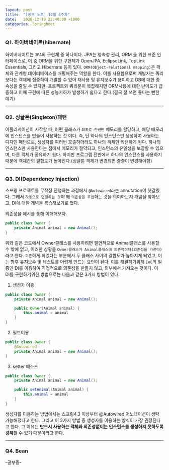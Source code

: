 ```yaml
---
layout: post
title:  "[공부 노트] 12월 4주차"
date:   2020-12-19 22:40:00 +1000
categories: Springboot
---
```

### Q1. 하이버네이트(hibernate)
하이버네이트는 `JPA`의 구현체 중 하나이다. JPA는 영속성 관리, ORM 을 위한 표준 인터페이스로, 이 중 ORM을 위한 구현체가 OpenJPA, EclipseLink, TopLink Essentials, 그리고 Hibernate 등이 있다. `ORM(Object-relational mapping)`은 객체와 관계형 데이터베이스를 매핑해주는 역할을 한다. 이를 사용함으로써 개발자는 쿼리보다는 객체에 집중하여 개발할 수 있어 재사용 및 유지보수가 용이하고 DB에 대한 종속성을 줄일 수 있지만, 프로젝트와 쿼리문이 복잡해지면 ORM사용에 대한 난이도가 급증하고 이때 구현에 따른 성능저하가 발생하기 쉽다고 한다.(결국 잘 쓰면 좋다는 뻔한 얘기)

---
### Q2. 싱글톤(Singleton)패턴
어플리케이션이 시작할 때, 어떤 클래스가 `최초로 한번만` 메모리를 할당하고, 해당 메모리에 인스턴스를 만들어 사용하는 것 이다. 즉, 단 하나의 인스턴스만 생성하여 사용하는 디자인 패턴으로, 생성자를 여러번 호출하더라도 하나의 객체만 리턴하게 된다. 하나의 인스턴스만 사용한다는 점에서 메모리가 절약되고, 인스턴스의 유일성을 보장할 수 있으며, 다른 객체가 공유하기 쉽다. 하지만 프로그램 전반에서 하나의 인스턴스를 사용하기 때문에 객체간의 결합도가 높아진다.(싱글톤 객체가 변경되면 줄줄이 변경해야함)

---
### Q3. DI(Dependency Injection)
스프링 프로젝트를 무작정 진행하는 과정에서 `@Autowired`라는 annotation이 헷갈렸다. 그래서 `자동으로 연결하는 것`이 왜 `의존성을 주입`하는 것을 의미하는지 개념을 찾아보고, DI에 대한 개념을 복습해보기로 했다.

의존성을 예시를 통해 이해해보자.
```java
public class Owner {
    private Animal animal = new Animal();
}
```
위와 같은 코드에서 Owner클래스를 사용하려면 필연적으로 Animal클래스를 사용할 수 밖에 없고, 이러한 상황을 `Owner클래스가 Animal클래스에 의존적이다(의존성을 가진다)`라고 한다. `의존`하게 되었다는 부분에서 두 클래스 사이의 결합도가 높아지게 되었고, 이는 향후 유지보수 및 테스트를 어렵게 만드는 요인이 된다. 이를 해결하기위해 `IoC`의 일종인 DI를 이용하여 직접적으로 의존성을 만들지 않고, 외부에서 가져오는 것이다. 이 DI를 구현하기위한 방법으로는 다음과 같은 3가지 방법이 있다.

1) 생성자 이용
```java
public class Owner {
    private Animal animal = new Animal();

    public Owner(Animal animal) {
		this.animal = animal
	}
}
```
2) 필드이용
```java
public class Owner {
    @Autowired
    private Animal animal = new Animal();
}
```
3) setter 메소드
```java
public class Owner {
    private Animal animal = new Animal();

    public setAnimal(Animal animal) {
		this.animal = animal
	}
}
```

생성자를 이용하는 방법에서는 스프링4.3 이상부터 @Autowired 어노테이션이 생략 가능해졌다고 한다. 그리고 이 3가지 방법 중 생성자를 이용하는 방식이 가장 권장된다고 한다. 그 이유는 **반드시 사용하는 객체와 의존성없이는 인스턴스를 생성하지 못하도록 강제**할 수 있기 때문이라고 한다.

---
### Q4. Bean
-공부중-